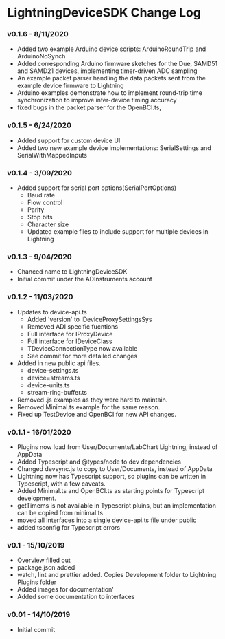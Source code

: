# LightningDeviceSDK Change Log

### v0.1.6 - 8/11/2020
- Added two example Arduino device scripts: ArduinoRoundTrip and ArduinoNoSynch
- Added corresponding Arduino firmware sketches for the Due, SAMD51 and SAMD21 devices, implementing timer-driven ADC sampling 
- An example packet parser handling the data packets sent from the example device firmware to Lightning
- Arduino examples demonstrate how to implement round-trip time synchronization to improve inter-device timing accuracy
- fixed bugs in the packet parser for the OpenBCI.ts, 

### v0.1.5 - 6/24/2020
- Added support for custom device UI
- Added two new example device implementations: SerialSettings and SerialWithMappedInputs

### v0.1.4 - 3/09/2020
- Added support for serial port options(SerialPortOptions)
   - Baud rate 
   - Flow control
   - Parity
   - Stop bits
   - Character size
   - Updated example files to include support for multiple devices in Lightning

### v0.1.3 - 9/04/2020
 - Chanced name to LightningDeviceSDK
 - Initial commit under the ADInstruments account

### v0.1.2 - 11/03/2020
- Updates to device-api.ts
   - Added 'version' to IDeviceProxySettingsSys 
   - Removed ADI specific fucntions
   - Full interface for IProxyDevice
   - Full interface for IDeviceClass
   - TDeviceConnectionType now available
   - See commit for more detailed changes
- Added in new public api files.
   - device-settings.ts
   - device=streams.ts
   - device-units.ts
   - stream-ring-buffer.ts
- Removed .js examples as they were hard to maintain. 
- Removed Minimal.ts example for the same reason. 
- Fixed up TestDevice and OpenBCI for new API changes.

### v0.1.1 - 16/01/2020
- Plugins now load from User/Documents/LabChart Lightning, instead of AppData
- Added Typescript and @types/node to dev dependencies
- Changed devsync.js to copy to User/Documents, instead of AppData
- Lightning now has Typescript support, so plugins can be written in Typescript, with a few caveats.
- Added Minimal.ts and OpenBCI.ts as starting points for Typescript development.
- getTimems is not available in Typescript pluins, but an implementation can be copied from minimal.ts
- moved all interfaces into a single device-api.ts file under public
- added tsconfig for Typescript errors


### v0.1 - 15/10/2019
- Overview filled out
- package.json added
- watch, lint and prettier added. Copies Development folder to Lightning Plugins folder
- Added images for documentation'
- Added some documentation to interfaces

### v0.01 - 14/10/2019
- Initial commit
